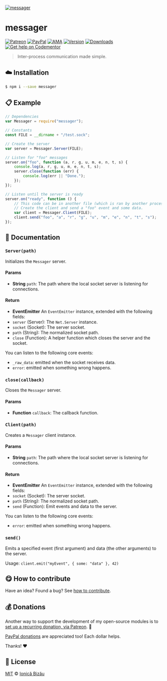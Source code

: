 
[![messager](http://i.imgur.com/jfmnDtz.png)](#)

# messager

 [![Patreon](https://img.shields.io/badge/Support%20me%20on-Patreon-%23e6461a.svg)][paypal-donations] [![PayPal](https://img.shields.io/badge/%24-paypal-f39c12.svg)][paypal-donations] [![AMA](https://img.shields.io/badge/ask%20me-anything-1abc9c.svg)](https://github.com/IonicaBizau/ama) [![Version](https://img.shields.io/npm/v/messager.svg)](https://www.npmjs.com/package/messager) [![Downloads](https://img.shields.io/npm/dt/messager.svg)](https://www.npmjs.com/package/messager) [![Get help on Codementor](https://cdn.codementor.io/badges/get_help_github.svg)](https://www.codementor.io/johnnyb?utm_source=github&utm_medium=button&utm_term=johnnyb&utm_campaign=github)

> Inter-process communication made simple.

## :cloud: Installation

```sh
$ npm i --save messager
```


## :clipboard: Example



```js
// Dependencies
var Messager = require("messager");

// Constants
const FILE = __dirname + "/test.sock";

// Create the server
var server = Messager.Server(FILE);

// Listen for "foo" messages
server.on("foo", function (a, r, g, u, m, e, n, t, s) {
    console.log(a, r, g, u, m, e, n, t, s);
    server.close(function (err) {
        console.log(err || "Done.");
    });
});

// Listen until the server is ready
server.on("ready", function () {
    // This code can be in another file (which is ran by another process)
    // Create the client and send a "foo" event and some data.
    var client = Messager.Client(FILE);
    client.send("foo", "a", "r", "g", "u", "m", "e", "n", "t", "s");
});
```

## :memo: Documentation


### `Server(path)`
Initializes the `Messager` server.

#### Params
- **String** `path`: The path where the local socket server is listening for connections.

#### Return
- **EventEmitter** An `EventEmitter` instance, extended with the following fields:
 - `server` (Server): The `Net.Server` instance.
 - `socket` (Socket): The server socket.
 - `path` (String): The normalized socket path.
 - `close` (Function): A helper function which closes the server and the socket.

 You can listen to the following core events:

  - `_raw_data`: emitted when the socket receives data.
  - `error`: emitted when something wrong happens.

### `close(callback)`
Closes the `Messager` server.

#### Params
- **Function** `callback`: The callback function.

### `Client(path)`
Creates a `Messager` client instance.

#### Params
- **String** `path`: The path where the local socket server is listening for connections.

#### Return
- **EventEmitter** An `EventEmitter` instance, extended with the following fields:
 - `socket` (Socket): The server socket.
 - `path` (String): The normalized socket path.
 - `send` (Function): Emit events and data to the server.

 You can listen to the following core events:

  - `error`: emitted when something wrong happens.

### `send()`
Emits a specified event (first argument) and data (the other arguments) to the server.

Usage: `client.emit("myEvent", { some: "data" }, 42)`



## :yum: How to contribute
Have an idea? Found a bug? See [how to contribute][contributing].

## :moneybag: Donations

Another way to support the development of my open-source modules is
to [set up a recurring donation, via Patreon][patreon]. :rocket:

[PayPal donations][paypal-donations] are appreciated too! Each dollar helps.

Thanks! :heart:


## :scroll: License

[MIT][license] © [Ionică Bizău][website]

[patreon]: https://www.patreon.com/ionicabizau
[paypal-donations]: https://www.paypal.com/cgi-bin/webscr?cmd=_s-xclick&hosted_button_id=RVXDDLKKLQRJW
[donate-now]: http://i.imgur.com/6cMbHOC.png

[license]: http://showalicense.com/?fullname=Ionic%C4%83%20Biz%C4%83u%20%3Cbizauionica%40gmail.com%3E%20(http%3A%2F%2Fionicabizau.net)&year=2015#license-mit
[website]: http://ionicabizau.net
[contributing]: /CONTRIBUTING.md
[docs]: /DOCUMENTATION.md
